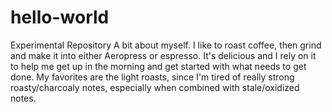 # hello-world
Experimental Repository
A bit about myself.  I like to roast coffee, then grind and make it into either Aeropress or espresso.  It's delicious and I rely on it to help me get up in the morning and get started with what needs to get done.  My favorites are the light roasts, since I'm tired of really strong roasty/charcoaly notes, especially when combined with stale/oxidized notes.
